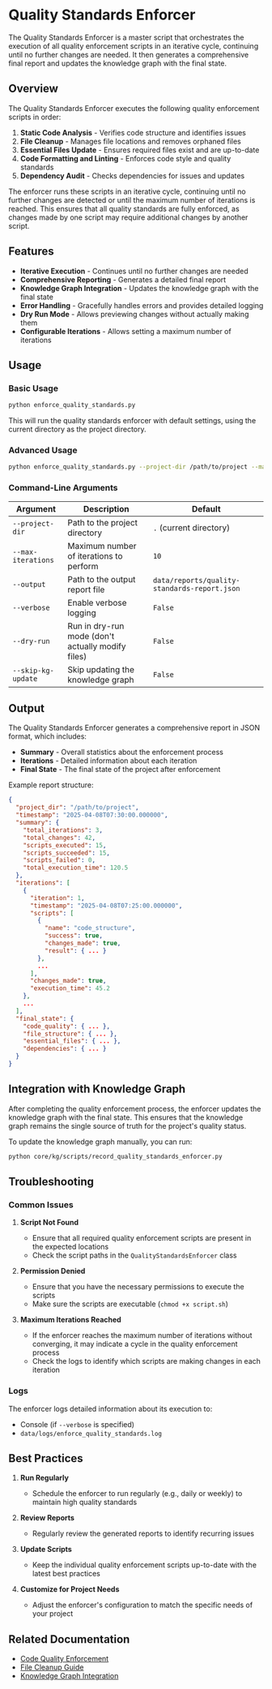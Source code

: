 # Quality Standards Enforcer

The Quality Standards Enforcer is a master script that orchestrates the execution of all quality enforcement scripts in an iterative cycle, continuing until no further changes are needed. It then generates a comprehensive final report and updates the knowledge graph with the final state.

## Overview

The Quality Standards Enforcer executes the following quality enforcement scripts in order:

1. **Static Code Analysis** - Verifies code structure and identifies issues
2. **File Cleanup** - Manages file locations and removes orphaned files
3. **Essential Files Update** - Ensures required files exist and are up-to-date
4. **Code Formatting and Linting** - Enforces code style and quality standards
5. **Dependency Audit** - Checks dependencies for issues and updates

The enforcer runs these scripts in an iterative cycle, continuing until no further changes are detected or until the maximum number of iterations is reached. This ensures that all quality standards are fully enforced, as changes made by one script may require additional changes by another script.

## Features

- **Iterative Execution** - Continues until no further changes are needed
- **Comprehensive Reporting** - Generates a detailed final report
- **Knowledge Graph Integration** - Updates the knowledge graph with the final state
- **Error Handling** - Gracefully handles errors and provides detailed logging
- **Dry Run Mode** - Allows previewing changes without actually making them
- **Configurable Iterations** - Allows setting a maximum number of iterations

## Usage

### Basic Usage

```bash
python enforce_quality_standards.py
```

This will run the quality standards enforcer with default settings, using the current directory as the project directory.

### Advanced Usage

```bash
python enforce_quality_standards.py --project-dir /path/to/project --max-iterations 5 --verbose
```

### Command-Line Arguments

| Argument | Description | Default |
|----------|-------------|---------|
| `--project-dir` | Path to the project directory | `.` (current directory) |
| `--max-iterations` | Maximum number of iterations to perform | `10` |
| `--output` | Path to the output report file | `data/reports/quality-standards-report.json` |
| `--verbose` | Enable verbose logging | `False` |
| `--dry-run` | Run in dry-run mode (don't actually modify files) | `False` |
| `--skip-kg-update` | Skip updating the knowledge graph | `False` |

## Output

The Quality Standards Enforcer generates a comprehensive report in JSON format, which includes:

- **Summary** - Overall statistics about the enforcement process
- **Iterations** - Detailed information about each iteration
- **Final State** - The final state of the project after enforcement

Example report structure:

```json
{
  "project_dir": "/path/to/project",
  "timestamp": "2025-04-08T07:30:00.000000",
  "summary": {
    "total_iterations": 3,
    "total_changes": 42,
    "scripts_executed": 15,
    "scripts_succeeded": 15,
    "scripts_failed": 0,
    "total_execution_time": 120.5
  },
  "iterations": [
    {
      "iteration": 1,
      "timestamp": "2025-04-08T07:25:00.000000",
      "scripts": [
        {
          "name": "code_structure",
          "success": true,
          "changes_made": true,
          "result": { ... }
        },
        ...
      ],
      "changes_made": true,
      "execution_time": 45.2
    },
    ...
  ],
  "final_state": {
    "code_quality": { ... },
    "file_structure": { ... },
    "essential_files": { ... },
    "dependencies": { ... }
  }
}
```

## Integration with Knowledge Graph

After completing the quality enforcement process, the enforcer updates the knowledge graph with the final state. This ensures that the knowledge graph remains the single source of truth for the project's quality status.

To update the knowledge graph manually, you can run:

```bash
python core/kg/scripts/record_quality_standards_enforcer.py
```

## Troubleshooting

### Common Issues

1. **Script Not Found**
   - Ensure that all required quality enforcement scripts are present in the expected locations
   - Check the script paths in the `QualityStandardsEnforcer` class

2. **Permission Denied**
   - Ensure that you have the necessary permissions to execute the scripts
   - Make sure the scripts are executable (`chmod +x script.sh`)

3. **Maximum Iterations Reached**
   - If the enforcer reaches the maximum number of iterations without converging, it may indicate a cycle in the quality enforcement process
   - Check the logs to identify which scripts are making changes in each iteration

### Logs

The enforcer logs detailed information about its execution to:

- Console (if `--verbose` is specified)
- `data/logs/enforce_quality_standards.log`

## Best Practices

1. **Run Regularly**
   - Schedule the enforcer to run regularly (e.g., daily or weekly) to maintain high quality standards

2. **Review Reports**
   - Regularly review the generated reports to identify recurring issues

3. **Update Scripts**
   - Keep the individual quality enforcement scripts up-to-date with the latest best practices

4. **Customize for Project Needs**
   - Adjust the enforcer's configuration to match the specific needs of your project

## Related Documentation

- [Code Quality Enforcement](./quality-enforcement.md)
- [File Cleanup Guide](../file-cleanup-guide.md)
- [Knowledge Graph Integration](./knowledge-graph-integration.md)